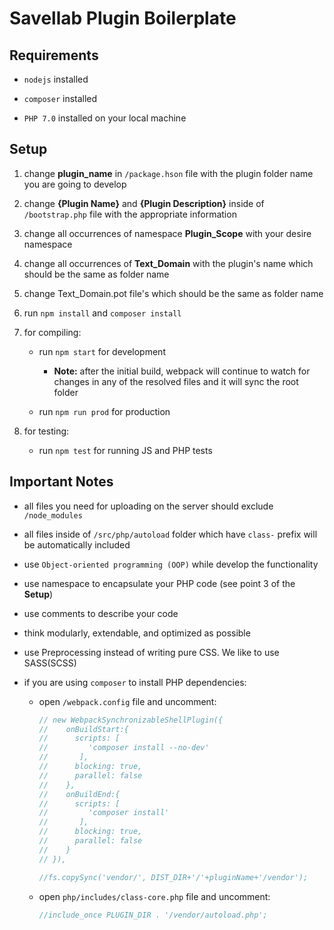 # Savellab Plugin Boilerplate

## Requirements

* `nodejs` installed

* `composer` installed
* `PHP 7.0` installed on your local machine

## Setup

1. change **plugin_name** in `/package.hson` file with the plugin folder name you are going to develop

1. change **{Plugin Name}** and **{Plugin Description}** inside of `/bootstrap.php` file with the appropriate information
1. change all occurrences of namespace **Plugin_Scope** with your desire namespace
1. change all occurrences of **Text_Domain** with the plugin's name which should be the same as folder name
1. change Text_Domain.pot file's which should be the same as folder name
1. run `npm install` and `composer install`
1. for compiling:
   * run `npm start` for development

      * **Note:** after the initial build, webpack will continue to watch for changes in any of the resolved files and it will sync the root folder
   * run `npm run prod` for production

1. for testing:
   * run `npm test` for running JS and PHP tests

## Important Notes

* all files you need for uploading on the server should exclude `/node_modules`
* all files inside of `/src/php/autoload` folder which have `class-` prefix will be automatically included
* use `Object-oriented programming (OOP)` while develop the functionality
* use namespace to encapsulate your PHP code (see point 3 of the **Setup**)
* use comments to describe your code
* think modularly, extendable, and optimized as possible
* use Preprocessing instead of writing pure CSS. We like to use SASS(SCSS)

* if you are using `composer` to install PHP dependencies:
   * open `/webpack.config` file and uncomment:
      ```javascript
      // new WebpackSynchronizableShellPlugin({
      //    onBuildStart:{
      //      scripts: [
      //         'composer install --no-dev'
      //       ],
      //      blocking: true,
      //      parallel: false
      //    },
      //    onBuildEnd:{
      //      scripts: [
      //         'composer install'
      //       ],
      //      blocking: true,
      //      parallel: false
      //    }
      // }),
      ```

      ```javascript
      //fs.copySync('vendor/', DIST_DIR+'/'+pluginName+'/vendor');
      ```

   * open `php/includes/class-core.php` file and uncomment:
      ```php
      //include_once PLUGIN_DIR . '/vendor/autoload.php';
      ```
      